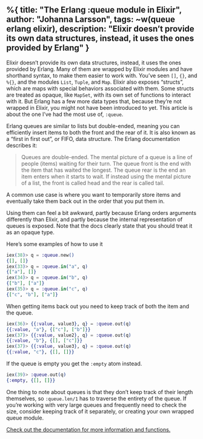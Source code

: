 %{
  title: "The Erlang :queue module in Elixir",
  author: "Johanna Larsson",
  tags: ~w(queue erlang elixir),
  description: "Elixir doesn’t provide its own data structures, instead, it uses the ones provided by Erlang"
}
---
Elixir doesn’t provide its own data structures, instead, it uses the ones provided by Erlang. Many of them are wrapped by Elixir modules and have shorthand syntax, to make them easier to work with. You’ve seen `[]`, `{}`, and `%{}`, and the modules `List`, `Tuple`, and `Map`. Elixir also exposes “structs”, which are maps with special behaviors associated with them. Some structs are treated as opaque, like `MapSet`, with its own set of functions to interact with it. But Erlang has a few more data types that, because they’re not wrapped in Elixir, you might not have been introduced to yet. This article is about the one I’ve had the most use of, `:queue`.

Erlang queues are similar to lists but double-ended, meaning you can efficiently insert items to both the front and the rear of it. It is also known as a “first in first out”, or FIFO, data structure. The Erlang documentation describes it:

> Queues are double-ended. The mental picture of a queue is a line of people (items) waiting for their turn. The queue front is the end with the item that has waited the longest. The queue rear is the end an item enters when it starts to wait. If instead using the mental picture of a list, the front is called head and the rear is called tail.

A common use case is where you want to temporarily store items and eventually take them back out in the order that you put them in.

Using them can feel a bit awkward, partly because Erlang orders arguments differently than Elixir, and partly because the internal representation of queues is exposed. Note that the docs clearly state that you should treat it as an opaque type.

Here’s some examples of how to use it

```elixir
iex(38)> q = :queue.new()
{[], []}
iex(33)> q = :queue.in("a", q)
{["a"], []}
iex(34)> q = :queue.in("b", q)
{["b"], ["a"]}
iex(35)> q = :queue.in("c", q)
{["c", "b"], ["a"]}
```

When getting items back out you need to keep track of both the item and the queue.

```elixir
iex(36)> {{:value, value3}, q} = :queue.out(q)
{{:value, "a"}, {["c"], ["b"]}}
iex(37)> {{:value, value2}, q} = :queue.out(q)
{{:value, "b"}, {[], ["c"]}}
iex(37)> {{:value, value3}, q} = :queue.out(q)
{{:value, "c"}, {[], []}}
```

If the queue is empty you get the `:empty` atom instead.

```elixir
iex(39)> :queue.out(q)
{:empty, {[], []}}
```

One thing to note about queues is that they don’t keep track of their length themselves, so `:queue.len/1` has to traverse the entirety of the queue. If you’re working with very large queues and frequently need to check the size, consider keeping track of it separately, or creating your own wrapped queue module.

[Check out the documentation for more information and functions.](http://erlang.org/doc/man/queue.html)
